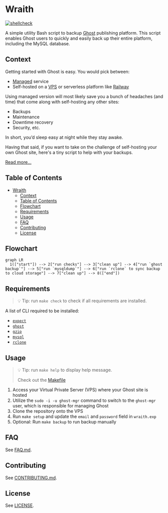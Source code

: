 # Wraith

[![shellcheck](https://github.com/ngshiheng/wraith/actions/workflows/shellcheck.yml/badge.svg)](https://github.com/ngshiheng/wraith/actions/workflows/shellcheck.yml)

A simple utility Bash script to backup [Ghost](https://github.com/TryGhost/Ghost) publishing platform. This script enables Ghost users to quickly and easily back up their entire platform, including the MySQL database.

## Context

Getting started with Ghost is easy. You would pick between:

-   [Managed](https://ghost.org/pricing/) service
-   Self-hosted on a [VPS](https://marketplace.digitalocean.com/apps/ghost) or serverless platform like [Railway](https://blog.railway.app/p/ghost)

Using managed version will most likely save you a bunch of headaches (and time) that come along with self-hosting any other sites:

-   Backups
-   Maintenance
-   Downtime recovery
-   Security, etc.

In short, you’d sleep easy at night while they stay awake.

Having that said, if you want to take on the challenge of self-hosting your own Ghost site, here's a tiny script to help with your backups.

[Read more...](https://jerrynsh.com/backing-up-ghost-blog-in-5-steps/)

## Table of Contents

- [Wraith](#wraith)
  - [Context](#context)
  - [Table of Contents](#table-of-contents)
  - [Flowchart](#flowchart)
  - [Requirements](#requirements)
  - [Usage](#usage)
  - [FAQ](#faq)
  - [Contributing](#contributing)
  - [License](#license)

## Flowchart

```mermaid
graph LR
  1(["start"]) --> 2["run checks"] --> 3["clean up"] --> 4["run `ghost backup`"] --> 5["run `mysqldump`"] --> 6["run `rclone` to sync backup to cloud storage"] --> 7["clean up"] --> 8(["end"])
```

## Requirements

> 💡 Tip: run `make check` to check if all requirements are installed.

A list of CLI required to be installed:

-   [`expect`](https://manpages.ubuntu.com/manpages/impish/man1/expect.1.html)
-   [`ghost`](https://ghost.org/docs/ghost-cli/)
-   [`gzip`](https://www.gnu.org/software/gzip/)
-   [`mysql`](https://www.mysql.com/)
-   [`rclone`](https://rclone.org/install/)

## Usage

> 💡 Tip: run `make help` to display help message.
>
> Check out the [Makefile](./Makefile)

1. Access your Virtual Private Server (VPS) where your Ghost site is hosted
2. Utilize the `sudo -i -u ghost-mgr` command to switch to the `ghost-mgr` user, which is responsible for managing Ghost
3. Clone the repository onto the VPS
4. Run `make setup` and update the `email` and `password` field in `wraith.exp`
5. Optional: Run `make backup` to run backup manually

## FAQ

See [FAQ.md](docs/FAQ.md).

## Contributing

See [CONTRIBUTING.md](docs/CONTRIBUTING.md).

## License

See [LICENSE](LICENSE).
